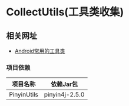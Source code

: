 # CollectUtils(工具类收集)



## 相关网址

* [Android常用的工具类](http://www.jianshu.com/p/72494773aace)

### 项目依赖

项目名称 | 依赖Jar包
------- | -------
PinyinUtils| pinyin4j-2.5.0
